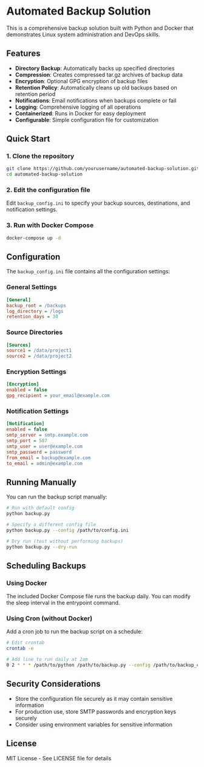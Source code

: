 # Automated Backup Solution

This is a comprehensive backup solution built with Python and Docker that demonstrates Linux system administration and DevOps skills.

## Features

- **Directory Backup**: Automatically backs up specified directories
- **Compression**: Creates compressed tar.gz archives of backup data
- **Encryption**: Optional GPG encryption of backup files
- **Retention Policy**: Automatically cleans up old backups based on retention period
- **Notifications**: Email notifications when backups complete or fail
- **Logging**: Comprehensive logging of all operations
- **Containerized**: Runs in Docker for easy deployment
- **Configurable**: Simple configuration file for customization

## Quick Start

### 1. Clone the repository

```bash
git clone https://github.com/yourusername/automated-backup-solution.git
cd automated-backup-solution
```

### 2. Edit the configuration file

Edit `backup_config.ini` to specify your backup sources, destinations, and notification settings.

### 3. Run with Docker Compose

```bash
docker-compose up -d
```

## Configuration

The `backup_config.ini` file contains all the configuration settings:

### General Settings

```ini
[General]
backup_root = /backups
log_directory = /logs
retention_days = 30
```

### Source Directories

```ini
[Sources]
source1 = /data/project1
source2 = /data/project2
```

### Encryption Settings

```ini
[Encryption]
enabled = false
gpg_recipient = your_email@example.com
```

### Notification Settings

```ini
[Notification]
enabled = false
smtp_server = smtp.example.com
smtp_port = 587
smtp_user = user@example.com
smtp_password = password
from_email = backup@example.com
to_email = admin@example.com
```

## Running Manually

You can run the backup script manually:

```bash
# Run with default config
python backup.py

# Specify a different config file
python backup.py --config /path/to/config.ini

# Dry run (test without performing backups)
python backup.py --dry-run
```

## Scheduling Backups

### Using Docker

The included Docker Compose file runs the backup daily. You can modify the sleep interval in the entrypoint command.

### Using Cron (without Docker)

Add a cron job to run the backup script on a schedule:

```bash
# Edit crontab
crontab -e

# Add line to run daily at 2am
0 2 * * * /path/to/python /path/to/backup.py --config /path/to/backup_config.ini
```

## Security Considerations

- Store the configuration file securely as it may contain sensitive information
- For production use, store SMTP passwords and encryption keys securely
- Consider using environment variables for sensitive information

## License

MIT License - See LICENSE file for details

